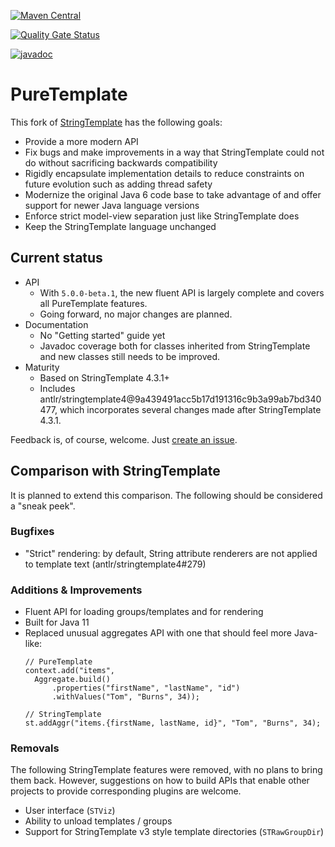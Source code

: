 [![Maven Central](https://maven-badges.herokuapp.com/maven-central/org.puretemplate/puretemplate/badge.svg)](https://maven-badges.herokuapp.com/maven-central/org.puretemplate/puretemplate)

[![Quality Gate Status](https://sonarcloud.io/api/project_badges/measure?project=org.puretemplate%3Apuretemplate&metric=alert_status)](https://sonarcloud.io/summary/overall?id=org.puretemplate%3Apuretemplate)

[![javadoc](https://javadoc.io/badge2/org.puretemplate/puretemplate/javadoc.svg)](https://javadoc.io/doc/org.puretemplate/puretemplate)

# PureTemplate

This fork of [StringTemplate](https://github.com/antlr/stringtemplate4) has the following goals:

* Provide a more modern API
* Fix bugs and make improvements in a way that StringTemplate could not do without sacrificing backwards compatibility
* Rigidly encapsulate implementation details to reduce constraints on future evolution such as adding thread safety
* Modernize the original Java 6 code base to take advantage of and offer support for newer Java language versions
* Enforce strict model-view separation just like StringTemplate does
* Keep the StringTemplate language unchanged

## Current status

* API
  * With `5.0.0-beta.1`, the new fluent API is largely complete and covers all PureTemplate features.
  * Going forward, no major changes are planned.
* Documentation
  * No "Getting started" guide yet
  * Javadoc coverage both for classes inherited from StringTemplate and new classes still needs to be improved.
* Maturity
  * Based on StringTemplate 4.3.1+
  * Includes antlr/stringtemplate4@9a439491acc5b17d191316c9b3a99ab7bd340477, which incorporates several changes made after StringTemplate 4.3.1.

Feedback is, of course, welcome. Just [create an issue](https://github.com/puretemplate/puretemplate/issues/new).

## Comparison with StringTemplate

It is planned to extend this comparison. The following should be considered a "sneak peek".

### Bugfixes
* "Strict" rendering: by default, String attribute renderers are not applied to template text (antlr/stringtemplate4#279)

### Additions & Improvements
* Fluent API for loading groups/templates and for rendering
* Built for Java 11
* Replaced unusual aggregates API with one that should feel more Java-like:
    ```
    // PureTemplate
    context.add("items",
      Aggregate.build()
          .properties("firstName", "lastName", "id")
          .withValues("Tom", "Burns", 34));

    // StringTemplate
    st.addAggr("items.{firstName, lastName, id}", "Tom", "Burns", 34);
    ```

### Removals
The following StringTemplate features were removed, with no plans to bring them back. However, suggestions on how to build APIs that enable other projects to provide corresponding plugins are welcome.

* User interface (`STViz`)
* Ability to unload templates / groups
* Support for StringTemplate v3 style template directories (`STRawGroupDir`)
